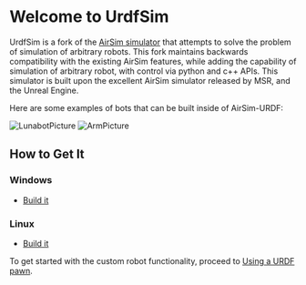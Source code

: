 # Welcome to UrdfSim

UrdfSim is a fork of the [AirSim simulator](https://github.com/Microsoft/AirSim) that attempts to solve the problem of simulation of arbitrary robots. This fork maintains backwards compatibility with the existing AirSim features, while adding the capability of simulation of arbitrary robot, with control via python and c++ APIs. This simulator is built upon the excellent AirSim simulator released by MSR, and the Unreal Engine. 

Here are some examples of bots that can be built inside of AirSim-URDF:

![LunabotPicture](docs/images/Lunabot.gif)
![ArmPicture](docs/images/Arm.gif)

## How to Get It

### Windows
* [Build it](docs/build_windows.md)

### Linux
* [Build it](docs/build_linux.md)

To get started with the custom robot functionality, proceed to [Using a URDF pawn](docs/UsingAUrdfPawn.md).